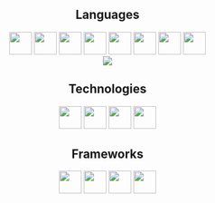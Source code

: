 <h2 align="center">Languages</h2>
<div align="center">
  <a href="https://docs.oracle.com/en/java/" target="blank"><img src="https://skillicons.dev/icons?i=java" height="40" width="40" /></a>
  <a href="https://docs.python.org/" target="blank"><img src="https://skillicons.dev/icons?i=py" height="40" width="40" /></a>
  <a href="https://learn.microsoft.com/en-us/dotnet/csharp/tour-of-csharp/" target="blank"><img src="https://skillicons.dev/icons?i=cs" height="40" width="40" /></a>
  <a href="https://learn.microsoft.com/pt-br/cpp/" target="blank"><img src="https://skillicons.dev/icons?i=cpp" height="40" width="40" /></a>
  <a href="https://www.typescriptlang.org" target="blank"><img src="https://skillicons.dev/icons?i=typescript" height="40" width="40" /></a>
  <a href="https://developer.mozilla.org/en-US/docs/Web/JavaScript" target="blank"><img src="https://skillicons.dev/icons?i=js" height="40" width="40" /></a>
  <a href="https://developer.mozilla.org/en-US/docs/Web/HTML" target="blank"><img src="https://skillicons.dev/icons?i=html" height="40" width="40" /></a>
  <a href="https://developer.mozilla.org/en-US/docs/Web/CSS" target="blank"><img src="https://skillicons.dev/icons?i=css" height="40" width="40" /></a>
</div>
<div align=center>
  <img src="https://github-readme-stats.vercel.app/api/top-langs?username=GBAlvim&locale=en&hide_title=false&layout=compact&card_width=388&langs_count=10&theme=react&hide_border=true&custom_title=Most%20used%20on%20GitHub:"/>
</div>

<h2 align="center">Technologies</h2>
<div align="center">
  <a href="https://git-scm.com/doc" target="blank"><img src="https://skillicons.dev/icons?i=git" height="40" width="40" /></a>
  <a href="https://cloud.google.com/docs" target="blank"><img src="https://skillicons.dev/icons?i=gcp" height="40" width="40" /></a>
  <a href="https://docs.docker.com/" target="blank"><img src="https://skillicons.dev/icons?i=docker" height="40" width="40" /></a>
  <a href="https://kubernetes.io/docs/" target="blank"><img src="https://skillicons.dev/icons?i=kubernetes" height="40" width="40" /></a>
</div>

<h2 align="center">Frameworks</h2>
<div align="center">
  <a href="https://fastapi.tiangolo.com/" target="blank"><img src="https://skillicons.dev/icons?i=fastapi" height="40" width="40" /></a>
  <a href="https://react.dev/learn" target="blank"><img src="https://skillicons.dev/icons?i=react" height="40" width="40" /></a>
  <a href="https://learn.microsoft.com/en-us/dotnet/" target="blank"><img src="https://skillicons.dev/icons?i=dotnet" height="40" width="40" /></a>
  <a href="https://nodejs.org/en/docs/" target="blank"><img src="https://skillicons.dev/icons?i=nodejs" height="40" width="40" /></a>
